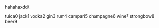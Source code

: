 hahahaxdd\

tuica0
    jack1
    vodka2
        gin3
        rum4
        campari5
            champagne6
            wine7
            strongbow8        
            beer9
            
